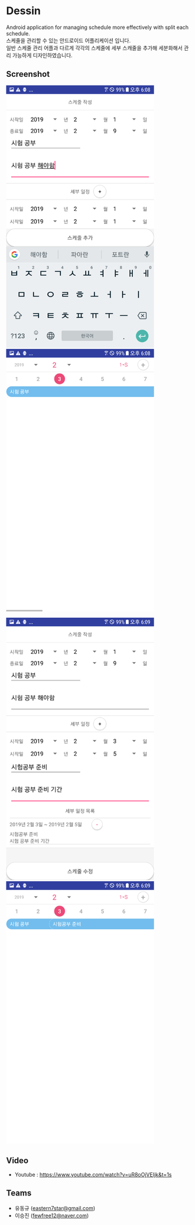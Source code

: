 # Dessin
Android application for managing schedule more effectively with split each schedule.\
스케줄을 관리할 수 있는 안드로이드 어플리케이션 입니다.\
일반 스케줄 관리 어플과 다르게 각각의 스케줄에 세부 스캐줄을 추가해 세분화해서 관리 가능하게 디자인하였습니다.

## Screenshot

<img src="https://github.com/Tamuel/Dessin/blob/master/Screenshot/01_dessin.png" width="400"/>  <img src="https://github.com/Tamuel/Dessin/blob/master/Screenshot/02_dessin.png" width="400"/>

<img src="https://github.com/Tamuel/Dessin/blob/master/Screenshot/03_dessin.png" width="400"/>  <img src="https://github.com/Tamuel/Dessin/blob/master/Screenshot/04_dessin.png" width="400"/>


## Video
* Youtube : https://www.youtube.com/watch?v=uR8oOjVEIjk&t=1s

## Teams
* 유동규 (eastern7star@gmail.com)
* 이승진 (fewfree12@naver.com)
